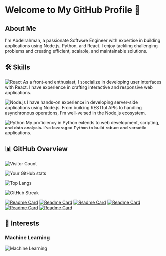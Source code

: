  # Welcome to My GitHub Profile 👋

## About Me

I'm Abdelrahman, a passionate Software Engineer with expertise in building applications using Node.js, Python, and React. I enjoy tackling challenging problems and creating efficient, scalable, and maintainable solutions.


## 🛠️ Skills

![React](https://img.shields.io/badge/React-61DAFB?style=for-the-badge&logo=react&logoColor=white)
As a front-end enthusiast, I specialize in developing user interfaces with React. I have experience in crafting interactive and responsive web applications.

![Node.js](https://img.shields.io/badge/Node.js-339933?style=for-the-badge&logo=nodedotjs&logoColor=white)
I have hands-on experience in developing server-side applications using Node.js. From building RESTful APIs to handling asynchronous operations, I'm well-versed in the Node.js ecosystem.

![Python](https://img.shields.io/badge/Python-3776AB?style=for-the-badge&logo=python&logoColor=white)
My proficiency in Python extends to web development, scripting, and data analysis. I've leveraged Python to build robust and versatile applications.




## 📊 GitHub Overview


![Visitor Count](https://visitor-badge.laobi.icu/badge?page_id=2bdulra7manRea.2bdulra7manRea)


![Your GitHub stats](https://github-readme-stats.vercel.app/api?username=2bdulra7manRea&show_icons=true&theme=radical&count_private=true)

![Top Langs](https://github-readme-stats.vercel.app/api/top-langs/?username=2bdulra7manRea&layout=compact&theme=radical&count_private=true)

![GitHub Streak](https://streak-stats.demolab.com?user=2bdulra7manRea&theme=radical&date_format=M%20j%5B%2C%20Y%5D)


[![Readme Card](https://github-readme-stats.vercel.app/api/pin/?username=2bdulra7manRea&repo=parking-space&theme=dark)](https://github.com/2bdulra7manRea/parking-space) 
[![Readme Card](https://github-readme-stats.vercel.app/api/pin/?username=2bdulra7manRea&repo=tasks-management&theme=dark)](https://github.com/2bdulra7manRea/tasks-management)
[![Readme Card](https://github-readme-stats.vercel.app/api/pin/?username=2bdulra7manRea&repo=talkly-web-application&theme=dark)](https://github.com/2bdulra7manRea/talkly-web-application)
[![Readme Card](https://github-readme-stats.vercel.app/api/pin/?username=2bdulra7manRea&repo=ml-random-forest-credit-card-fraud-detection&theme=radical)](https://github.com/2bdulra7manRea/ml-random-forest-credit-card-fraud-detection)
[![Readme Card](https://github-readme-stats.vercel.app/api/pin/?username=2bdulra7manRea&repo=voice-text-insight-AI-frontend&theme=radical)](https://github.com/2bdulra7manRea/voice-text-insight-AI-frontend)
[![Readme Card](https://github-readme-stats.vercel.app/api/pin/?username=2bdulra7manRea&repo=ml-random-forest-credit-card-fraud-detection&theme=radical)](https://github.com/2bdulra7manRea/ml-random-forest-credit-card-fraud-detection)


## 🌱 Interests

### Machine Learning
![Machine Learning](https://img.shields.io/badge/Machine_Learning-Interested-orange?style=for-the-badge)


